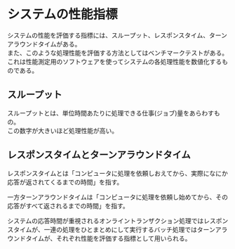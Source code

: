 # システムの性能指標

システムの性能を評価する指標には、スループット、レスポンスタイム、ターンアラウンドタイムがある。  
また、このような処理性能を評価する方法としてはベンチマークテストがある。  
これは性能測定用のソフトウェアを使ってシステムの各処理性能を数値化するものである。  

## スループット

スループットとは、単位時間あたりに処理できる仕事(ジョブ)量をあらわすもの。  
この数字が大きいほど処理性能が高い。  

## レスポンスタイムとターンアラウンドタイム

レスポンスタイムとは「コンピュータに処理を依頼しおえてから、実際になにか応答が返されてくるまでの時間」を指す。

一方ターンアラウンドタイムは「コンピュータに処理を依頼し始めてから、その応答がすべて返されるまでの時間」を指す。

システムの応答時間が重視されるオンライントランザクション処理ではレスポンスタイムが、一連の処理をひとまとめにして実行するバッチ処理ではターンアラウンドタイムが、それぞれ性能を評価する指標として用いられる。  

